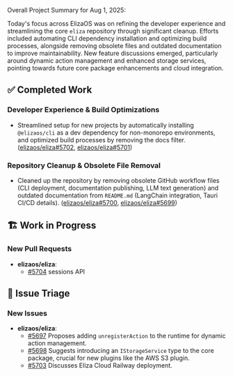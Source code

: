Overall Project Summary for Aug 1, 2025:

Today's focus across ElizaOS was on refining the developer experience and streamlining the core `eliza` repository through significant cleanup. Efforts included automating CLI dependency installation and optimizing build processes, alongside removing obsolete files and outdated documentation to improve maintainability. New feature discussions emerged, particularly around dynamic action management and enhanced storage services, pointing towards future core package enhancements and cloud integration.

## ✅ Completed Work

### Developer Experience & Build Optimizations
*   Streamlined setup for new projects by automatically installing `@elizaos/cli` as a dev dependency for non-monorepo environments, and optimized build processes by removing the docs filter. ([elizaos/eliza#5702](https://github.com/elizaos/eliza/pull/5702), [elizaos/eliza#5701](https://github.com/elizaos/eliza/pull/5701))

### Repository Cleanup & Obsolete File Removal
*   Cleaned up the repository by removing obsolete GitHub workflow files (CLI deployment, documentation publishing, LLM text generation) and outdated documentation from `README.md` (LangChain integration, Tauri CI/CD details). ([elizaos/eliza#5700](https://github.com/elizaos/eliza/pull/5700), [elizaos/eliza#5699](https://github.com/elizaos/eliza/pull/5699))

## 🏗️ Work in Progress

### New Pull Requests
*   **elizaos/eliza**:
    *   [#5704](https://github.com/elizaos/eliza/pull/5704) sessions API

## 🐞 Issue Triage

### New Issues
*   **elizaos/eliza**:
    *   [#5697](https://github.com/elizaos/eliza/issues/5697) Proposes adding `unregisterAction` to the runtime for dynamic action management.
    *   [#5698](https://github.com/elizaos/eliza/issues/5698) Suggests introducing an `IStorageService` type to the core package, crucial for new plugins like the AWS S3 plugin.
    *   [#5703](https://github.com/elizaos/eliza/issues/5703) Discusses Eliza Cloud Railway deployment.